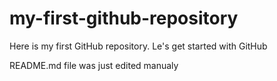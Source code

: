 # my-first-github-repository
Here is my first GitHub repository. Le's get started with GitHub

README.md file was just edited manualy
